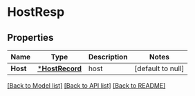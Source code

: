# HostResp

## Properties
Name | Type | Description | Notes
------------ | ------------- | ------------- | -------------
**Host** | [***HostRecord**](HostRecord.md) | host | [default to null]

[[Back to Model list]](../README.md#documentation-for-models) [[Back to API list]](../README.md#documentation-for-api-endpoints) [[Back to README]](../README.md)


